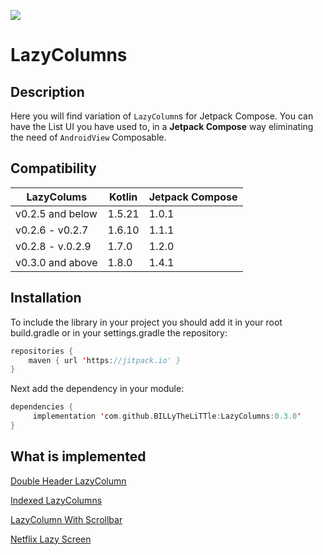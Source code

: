 [![](https://jitpack.io/v/BILLyTheLiTTle/LazyColumns.svg)](https://jitpack.io/#BILLyTheLiTTle/LazyColumns)

# LazyColumns

## Description
Here you will find variation of `LazyColumn`s for Jetpack Compose. You can have the List UI you have used to, in a **Jetpack Compose** way eliminating the need of `AndroidView` Composable.

## Compatibility
| LazyColums       | Kotlin | Jetpack Compose  |
|------------------| ------------- | ------------- |
| v0.2.5 and below | 1.5.21  | 1.0.1  |
| v0.2.6 - v0.2.7  | 1.6.10  | 1.1.1  |
| v0.2.8 - v.0.2.9 | 1.7.0  | 1.2.0  |
| v0.3.0 and above | 1.8.0  | 1.4.1  |

## Installation
To include the library in your project you should add it in your root build.gradle or in your settings.gradle the repository:
```kotlin
repositories {
	maven { url 'https://jitpack.io' }
}
```
Next add the dependency in your module:
```kotlin
dependencies {
	 implementation 'com.github.BILLyTheLiTTle:LazyColumns:0.3.0'
}
```

## What is implemented

[Double Header LazyColumn](/Guidelines/Double_Header_LazyColumn.md)


[Indexed LazyColumns](/Guidelines/Indexed_LazyColumn.md)


[LazyColumn With Scrollbar](/Guidelines/LazyColum_with_scrollbar.md)

[Netflix Lazy Screen](/Guidelines/Netflix_Lazy_Screen.md)
